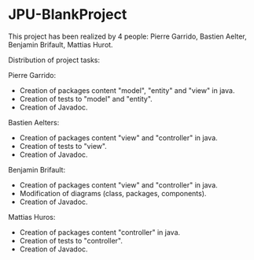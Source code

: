 ﻿# JPU-BlankProject

This project has been realized by 4 people:
Pierre Garrido, Bastien Aelter, Benjamin Brifault, Mattias Hurot.

Distribution of project tasks:

Pierre Garrido:
- Creation of packages content "model", "entity" and "view" in java.
- Creation of tests to "model" and "entity".
- Creation of Javadoc.

Bastien Aelters:
- Creation of packages content "view" and "controller" in java.
- Creation of tests to "view".
- Creation of Javadoc.

Benjamin Brifault:
- Creation of packages content "view" and "controller" in java.
- Modification of diagrams (class, packages, components).
- Creation of Javadoc.

Mattias Huros:
- Creation of packages content "controller" in java.
- Creation of tests to "controller".
- Creation of Javadoc.